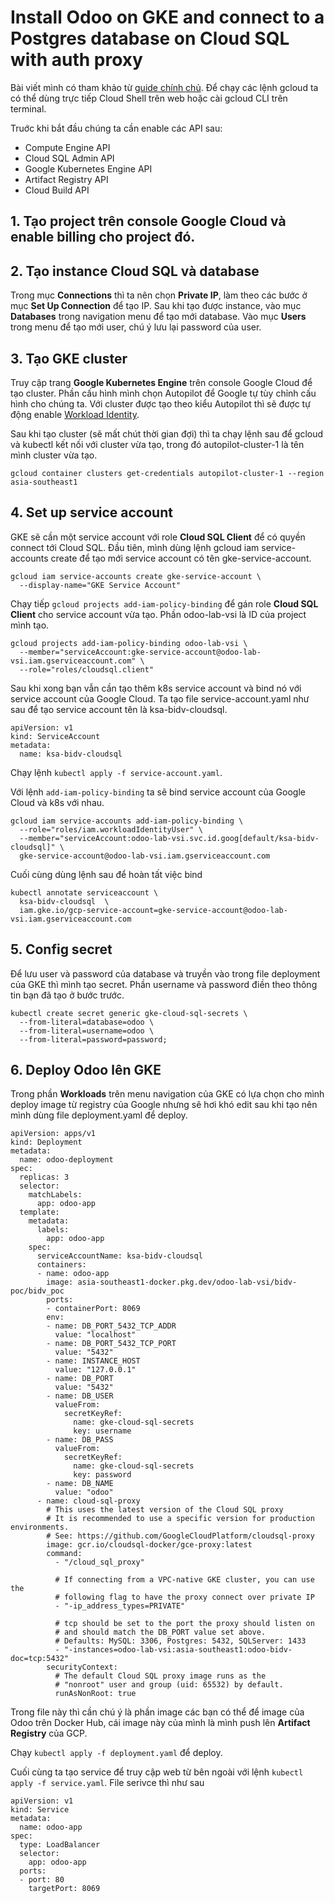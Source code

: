 # Install Odoo on GKE and connect to a Postgres database on Cloud SQL with auth proxy

Bài viết mình có tham khảo từ [guide chính chủ](https://cloud.google.com/sql/docs/postgres/connect-instance-kubernetes). Để chạy các lệnh gcloud ta có thể dùng trực tiếp Cloud Shell trên web hoặc cài gcloud CLI trên terminal.

Truớc khi bắt đầu chúng ta cần enable các API sau:
- Compute Engine API
- Cloud SQL Admin API
- Google Kubernetes Engine API
- Artifact Registry API
- Cloud Build API

## 1. Tạo project trên console Google Cloud và enable billing cho project đó.

## 2. Tạo instance Cloud SQL và database

Trong mục **Connections** thì ta nên chọn **Private IP**, làm theo các bước ở mục **Set Up Connection** để tạo IP. Sau khi tạo được instance, vào mục **Databases** trong navigation menu để tạo mới database. Vào mục **Users** trong menu để tạo mới user, chú ý lưu lại password của user.

## 3. Tạo GKE cluster

Truy cập trang **Google Kubernetes Engine** trên console Google Cloud để tạo cluster. Phần cấu hình mình chọn Autopilot để Google tự tùy chỉnh cấu hình cho chúng ta. Với cluster được tạo theo kiểu Autopilot thì sẽ được tự động enable [Workload Identity](https://cloud.google.com/kubernetes-engine/docs/how-to/workload-identity).

Sau khi tạo cluster (sẽ mất chút thời gian đợi) thì ta chạy lệnh sau để gcloud và kubectl kết nối với cluster vừa tạo, trong đó autopilot-cluster-1 là tên mình cluster vừa tạo.

```
gcloud container clusters get-credentials autopilot-cluster-1 --region asia-southeast1
```

## 4. Set up service account

GKE sẽ cần một service account với role **Cloud SQL Client** để có quyền connect tới Cloud SQL. Đầu tiên, mình dùng lệnh gcloud iam service-accounts create để tạo mới service account có tên gke-service-account.

```
gcloud iam service-accounts create gke-service-account \
  --display-name="GKE Service Account"
```

Chạy tiếp ```gcloud projects add-iam-policy-binding``` để gán role **Cloud SQL Client** cho service account vừa tạo. Phần odoo-lab-vsi là ID của project mình tạo.

```
gcloud projects add-iam-policy-binding odoo-lab-vsi \
  --member="serviceAccount:gke-service-account@odoo-lab-vsi.iam.gserviceaccount.com" \
  --role="roles/cloudsql.client"
```

Sau khi xong bạn vẫn cần tạo thêm k8s service account và bind nó với service account của Google Cloud. Ta tạo file service-account.yaml như sau để tạo service account tên là ksa-bidv-cloudsql.

```
apiVersion: v1
kind: ServiceAccount
metadata:
  name: ksa-bidv-cloudsql
```

Chạy lệnh ```kubectl apply -f service-account.yaml```.

Với lệnh ```add-iam-policy-binding``` ta sẽ bind service account của Google Cloud và k8s với nhau.

```
gcloud iam service-accounts add-iam-policy-binding \
  --role="roles/iam.workloadIdentityUser" \
  --member="serviceAccount:odoo-lab-vsi.svc.id.goog[default/ksa-bidv-cloudsql]" \
  gke-service-account@odoo-lab-vsi.iam.gserviceaccount.com
```

Cuối cùng dùng lệnh sau để hoàn tất việc bind

```
kubectl annotate serviceaccount \
  ksa-bidv-cloudsql  \
  iam.gke.io/gcp-service-account=gke-service-account@odoo-lab-vsi.iam.gserviceaccount.com
```

## 5. Config secret

Để lưu user và password của database và truyền vào trong file deployment của GKE thì mình tạo secret. Phần username và password điền theo thông tin bạn đã tạo ở bước trước.

```
kubectl create secret generic gke-cloud-sql-secrets \
  --from-literal=database=odoo \
  --from-literal=username=odoo \
  --from-literal=password=password;
```

## 6. Deploy Odoo lên GKE

Trong phần **Workloads** trên menu navigation của GKE có lựa chọn cho mình deploy image từ registry của Google nhưng sẽ hơi khó edit sau khi tạo nên mình dùng file deployment.yaml để deploy.

```
apiVersion: apps/v1
kind: Deployment
metadata:
  name: odoo-deployment
spec:
  replicas: 3
  selector:
    matchLabels:
      app: odoo-app
  template:
    metadata:
      labels:
        app: odoo-app
    spec:
      serviceAccountName: ksa-bidv-cloudsql
      containers:
      - name: odoo-app
        image: asia-southeast1-docker.pkg.dev/odoo-lab-vsi/bidv-poc/bidv_poc
        ports:
        - containerPort: 8069
        env:
        - name: DB_PORT_5432_TCP_ADDR
          value: "localhost"
        - name: DB_PORT_5432_TCP_PORT
          value: "5432"
        - name: INSTANCE_HOST
          value: "127.0.0.1"
        - name: DB_PORT
          value: "5432"
        - name: DB_USER
          valueFrom:
            secretKeyRef:
              name: gke-cloud-sql-secrets
              key: username
        - name: DB_PASS
          valueFrom:
            secretKeyRef:
              name: gke-cloud-sql-secrets
              key: password
        - name: DB_NAME
          value: "odoo"
      - name: cloud-sql-proxy
        # This uses the latest version of the Cloud SQL proxy
        # It is recommended to use a specific version for production environments.
        # See: https://github.com/GoogleCloudPlatform/cloudsql-proxy
        image: gcr.io/cloudsql-docker/gce-proxy:latest
        command:
          - "/cloud_sql_proxy"

          # If connecting from a VPC-native GKE cluster, you can use the
          # following flag to have the proxy connect over private IP
          - "-ip_address_types=PRIVATE"

          # tcp should be set to the port the proxy should listen on
          # and should match the DB_PORT value set above.
          # Defaults: MySQL: 3306, Postgres: 5432, SQLServer: 1433
          - "-instances=odoo-lab-vsi:asia-southeast1:odoo-bidv-doc=tcp:5432"
        securityContext:
          # The default Cloud SQL proxy image runs as the
          # "nonroot" user and group (uid: 65532) by default.
          runAsNonRoot: true
```

Trong file này thì cần chú ý là phần image các bạn có thể để image của Odoo trên Docker Hub, cái image này của mình là mình push lên **Artifact Registry** của GCP.

Chạy ```kubectl apply -f deployment.yaml``` để deploy. 

Cuối cùng ta tạo service để truy cập web từ bên ngoài với lệnh ```kubectl apply -f service.yaml```. File serivce thì như sau

```
apiVersion: v1
kind: Service
metadata:
  name: odoo-app
spec:
  type: LoadBalancer
  selector:
    app: odoo-app
  ports:
  - port: 80
    targetPort: 8069
```
